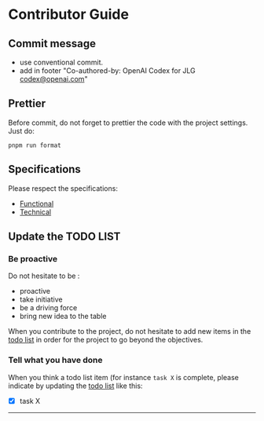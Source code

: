 # Contributor Guide

## Commit message

- use conventional commit.
- add in footer "Co-authored-by: OpenAI Codex for JLG <codex@openai.com>"

## Prettier

Before commit, do not forget to prettier the code with the project settings.
Just do:

```
pnpm run format
```

## Specifications

Please respect the specifications:

- [Functional](./docs/SPECIFICATIONS_FONCTIONNELLES.md)
- [Technical](./docs/SPECIFICATIONS_TECHNIQUES.md)

## Update the TODO LIST

### Be proactive

Do not hesitate to be :

- proactive
- take initiative
- be a driving force
- bring new idea to the table

When you contribute to the project, do not hesitate to add new items in the
[todo list](./docs/TODOLIST.md) in order for the project to go beyond the
objectives.

### Tell what you have done

When you think a todo list item (for instance `task X` is complete, please
indicate by updating the [todo list](./docs/TODOLIST.md) like this:

- [x] task X

---
